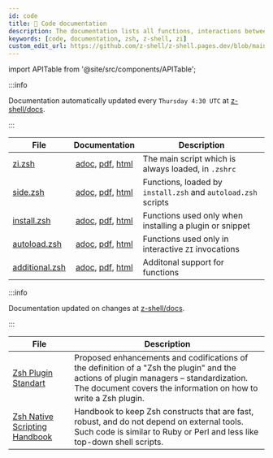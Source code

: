 ```yaml
---
id: code
title: 🔖 Code documentation
description: The documentation lists all functions, interactions between them, their comments, and features.
keywords: [code, documentation, zsh, z-shell, zi]
custom_edit_url: https://github.com/z-shell/z-shell.pages.dev/blob/main/i18n/ja/docusaurus-plugin-content-docs/current/code_documentation.md
---
```


import APITable from '@site/src/components/APITable';

:::info

Documentation automatically updated every `Thursday 4:30 UTC` at [z-shell/docs](https://github.com/z-shell/docs).

:::

<APITable>

| File | Documentation | Description |
| --- | :-: | --- |
| [zi.zsh][zi.zsh] | [adoc][zi.adoc], [pdf][zi.pdf], [html][zi.html] | The main script which is always loaded, in `.zshrc` |
| [side.zsh][side.zsh] | [adoc][side.adoc], [pdf][install.pdf], [html][install.html] | Functions, loaded by `install.zsh` and `autoload.zsh` scripts |
| [install.zsh][install.zsh] | [adoc][install.adoc], [pdf][install.pdf], [html][install.html] | Functions used only when installing a plugin or snippet |
| [autoload.zsh][autoload.zsh] | [adoc][autoload.pdf], [pdf][autoload.pdf], [html][autoload.html] | Functions used only in interactive `ZI` invocations |
| [additional.zsh][additional.zsh] | [adoc][additional.adoc], [pdf][additional.pdf], [html][additional.html] | Additonal support for functions |

</APITable>

:::info

Documentation updated on changes at [z-shell/docs](https://github.com/z-shell/docs).

:::

<APITable>

| File | Description |
| --- | --- |
| [Zsh Plugin Standart][zsh-plugin-standart.html] | Proposed enhancements and codifications of the definition of a "Zsh the plugin" and the actions of plugin managers – standardization. The document covers the information on how to write a Zsh plugin. |
| [Zsh Native Scripting Handbook][zsh-native-scripting-handbook.html] | Handbook to keep Zsh constructs that are fast, robust, and do not depend on external tools. Such code is similar to Ruby or Perl and less like top-down shell scripts. |

</APITable>

[zi.zsh]: https://github.com/z-shell/zi/blob/main/zi.zsh
[zi.adoc]: https://github.com/z-shell/docs/blob/main/code/zsdoc/asciidoc/zi.zsh.adoc
[zi.pdf]: https://github.com/z-shell/docs/blob/main/code/zsdoc/pdf/zi.zsh.pdf
[zi.html]: https://z-shell.github.io/docs/code/html/zi.zsh.html
[side.zsh]: https://github.com/z-shell/zi/blob/main/lib/zsh/side.zsh
[side.adoc]: https://github.com/z-shell/docs/blob/main/code/zsdoc/asciidoc/side.zsh.adoc
[side.pdf]: https://github.com/z-shell/docs/blob/main/code/zsdoc/pdf/side.zsh.pdf
[side.html]: https://z-shell.github.io/docs/code/html/side.zsh.html
[install.zsh]: https://github.com/z-shell/zi/blob/main/lib/zsh/install.zsh
[install.adoc]: https://github.com/z-shell/docs/blob/main/code/zsdoc/asciidoc/install.zsh.adoc
[install.pdf]: https://github.com/z-shell/docs/blob/main/code/zsdoc/pdf/install.zsh.pdf
[install.html]: https://z-shell.github.io/docs/code/html/install.zsh.html
[autoload.zsh]: https://github.com/z-shell/zi/blob/main/lib/zsh/autoload.zsh
[autoload.adoc]: https://github.com/z-shell/docs/blob/main/code/zsdoc/asciidoc/autoload.zsh.adoc
[autoload.pdf]: https://github.com/z-shell/docs/blob/main/code/zsdoc/pdf/autoload.zsh.pdf
[autoload.html]: https://z-shell.github.io/docs/code/html/autoload.zsh.html
[additional.zsh]: https://github.com/z-shell/zi/blob/main/lib/zsh/additional.zsh
[additional.adoc]: https://github.com/z-shell/docs/blob/main/code/zsdoc/asciidoc/additional.zsh.adoc
[additional.pdf]: https://github.com/z-shell/docs/blob/main/code/zsdoc/pdf/additional.zsh.pdf
[additional.html]: https://z-shell.github.io/docs/code/html/additional.zsh.html
[zsh-plugin-standart.html]: https://z-shell.github.io/docs/zsh/Zsh-Plugin-Standard.html
[zsh-native-scripting-handbook.html]: https://z-shell.github.io/docs/zsh/Zsh-Native-Scripting-Handbook.html
